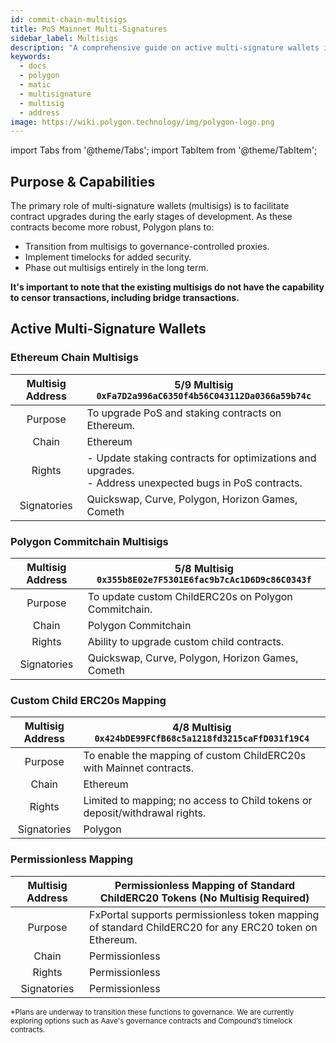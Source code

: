 ```yaml
---
id: commit-chain-multisigs
title: PoS Mainnet Multi-Signatures
sidebar_label: Multisigs
description: "A comprehensive guide on active multi-signature wallets in the Polygon PoS Mainnet."
keywords:
  - docs
  - polygon
  - matic
  - multisignature
  - multisig
  - address
image: https://wiki.polygon.technology/img/polygon-logo.png
---
```


import Tabs from '@theme/Tabs';
import TabItem from '@theme/TabItem';

## Purpose & Capabilities

The primary role of multi-signature wallets (multisigs) is to facilitate contract upgrades during the early stages of development. As these contracts become more robust, Polygon plans to:

- Transition from multisigs to governance-controlled proxies.
- Implement timelocks for added security.
- Phase out multisigs entirely in the long term.

**It's important to note that the existing multisigs do not have the capability to censor transactions, including bridge transactions.**

## Active Multi-Signature Wallets

### Ethereum Chain Multisigs

| Multisig Address  | **5/9 Multisig**<br/>`0xFa7D2a996aC6350f4b56C043112Da0366a59b74c` |
|:----------------:|---------------------------------------------------------------------|
| Purpose          | To upgrade PoS and staking contracts on Ethereum.                    |
| Chain            | Ethereum                                                            |
| Rights           | - Update staking contracts for optimizations and upgrades.<br/>- Address unexpected bugs in PoS contracts. |
| Signatories      | Quickswap, Curve, Polygon, Horizon Games, Cometh                     |

### Polygon Commitchain Multisigs

| Multisig Address  | **5/8 Multisig**<br/>`0x355b8E02e7F5301E6fac9b7cAc1D6D9c86C0343f` |
|:----------------:|---------------------------------------------------------------------|
| Purpose          | To update custom ChildERC20s on Polygon Commitchain.                 |
| Chain            | Polygon Commitchain                                                  |
| Rights           | Ability to upgrade custom child contracts.                           |
| Signatories      | Quickswap, Curve, Polygon, Horizon Games, Cometh                     |

### Custom Child ERC20s Mapping

| Multisig Address  | **4/8 Multisig**<br/>`0x424bDE99FCfB68c5a1218fd3215caFfD031f19C4` |
|:----------------:|---------------------------------------------------------------------|
| Purpose          | To enable the mapping of custom ChildERC20s with Mainnet contracts.  |
| Chain            | Ethereum                                                            |
| Rights           | Limited to mapping; no access to Child tokens or deposit/withdrawal rights. |
| Signatories      | Polygon                                                             |

### Permissionless Mapping

| Multisig Address  | **Permissionless Mapping of Standard ChildERC20 Tokens (No Multisig Required)** |
|:----------------:|--------------------------------------------------------------------------------|
| Purpose          | FxPortal supports permissionless token mapping of standard ChildERC20 for any ERC20 token on Ethereum. |
| Chain            | Permissionless                                                                 |
| Rights           | Permissionless                                                                 |
| Signatories      | Permissionless                                                                 |

<sub>*Plans are underway to transition these functions to governance. We are currently exploring options such as Aave's governance contracts and Compound’s timelock contracts.</sub>
